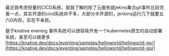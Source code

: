 最近我考虑轻量的CICD系统，就我了解的除了云服务就jekins集合git事件比较完善一点，其实开源的cicd系统并不多，大部分半开源的，jenkins运行几下就要五六G内存，实在不亲民。

基于knative evening 事件系统可以很容易开发一个kubernetes原生的自动部署系统，甚至可以做更多
[https://knative.dev/docs/eventing/samples/helloworld/helloworld-go/](https://knative.dev/docs/eventing/samples/helloworld/helloworld-go/)



